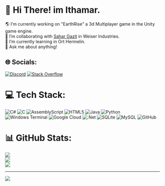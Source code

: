 # 👋 Hi There! im Ithamar.
🌎 I’m currently working on "EarthRise" a 3d Multiplayer game in the Unity game engine.<br>🤝 I’m collaborating with [Sahar Gazit](https://github.com/SaharGazit) in Weiser Industries.<br>🌱 I’m currently learning in Ort Hermelin.<br>💬 Ask me about anything!


## 🌐 Socials:
[![Discord](https://img.shields.io/badge/Discord-%237289DA.svg?logo=discord&logoColor=white)](https://discord.gg/DkWzeQBRKA) [![Stack Overflow](https://img.shields.io/badge/-Stackoverflow-FE7A16?logo=stack-overflow&logoColor=white)](https://stackoverflow.com/users/22794863/ithamarb) 

# 💻 Tech Stack:
![C#](https://img.shields.io/badge/c%23-%23239120.svg?style=for-the-badge&logo=csharp&logoColor=white) ![C](https://img.shields.io/badge/c-%2300599C.svg?style=for-the-badge&logo=c&logoColor=white) ![AssemblyScript](https://img.shields.io/badge/assembly%20script-%23000000.svg?style=for-the-badge&logo=assemblyscript&logoColor=white) ![HTML5](https://img.shields.io/badge/html5-%23E34F26.svg?style=for-the-badge&logo=html5&logoColor=white) ![Java](https://img.shields.io/badge/java-%23ED8B00.svg?style=for-the-badge&logo=openjdk&logoColor=white) ![Python](https://img.shields.io/badge/python-3670A0?style=for-the-badge&logo=python&logoColor=ffdd54) ![Windows Terminal](https://img.shields.io/badge/Windows%20Terminal-%234D4D4D.svg?style=for-the-badge&logo=windows-terminal&logoColor=white) ![Google Cloud](https://img.shields.io/badge/GoogleCloud-%234285F4.svg?style=for-the-badge&logo=google-cloud&logoColor=white) ![.Net](https://img.shields.io/badge/.NET-5C2D91?style=for-the-badge&logo=.net&logoColor=white) ![SQLite](https://img.shields.io/badge/sqlite-%2307405e.svg?style=for-the-badge&logo=sqlite&logoColor=white) ![MySQL](https://img.shields.io/badge/mysql-4479A1.svg?style=for-the-badge&logo=mysql&logoColor=white) ![GitHub](https://img.shields.io/badge/github-%23121011.svg?style=for-the-badge&logo=github&logoColor=white)
# 📊 GitHub Stats:
![](https://github-readme-stats.vercel.app/api?username=IthamarBaron&theme=shadow_cyan&hide_border=false&include_all_commits=true&count_private=true)<br/>
![](https://github-readme-streak-stats.herokuapp.com/?user=IthamarBaron&theme=shadow_blue&hide_border=false)<br/>
![](https://github-readme-stats.vercel.app/api/top-langs/?username=IthamarBaron&theme=shadow_blue&hide_border=false&include_all_commits=true&count_private=true&layout=compact)

---
[![](https://visitcount.itsvg.in/api?id=IthamarBaron&icon=5&color=4)]()

